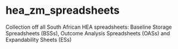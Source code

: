 # hea_zm_spreadsheets
Collection off all South African HEA spreadsheets: Baseline Storage Spreadsheets (BSSs), Outcome Analysis Spreadsheets (OASs) and Expandability Sheets (ESs)

